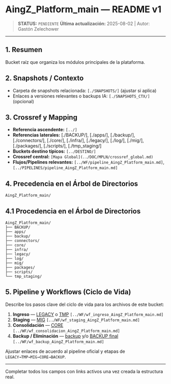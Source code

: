 # AingZ_Platform_main — README v1

> **STATUS:** `PENDIENTE`
> **Última actualización:** 2025-08-02 | Autor: Gastón Zelechower

---

## 1. Resumen
Bucket raíz que organiza los módulos principales de la plataforma.

## 2. Snapshots / Contexto
- Carpeta de snapshots relacionada: `[./SNAPSHOTS/]` (ajustar si aplica)
- Enlaces a versiones relevantes o backups IA: `[./SNAPSHOTS_CTX/]` (opcional)

## 3. Crossref y Mapping
- **Referencia ascendente:** `[../]`
- **Referencias laterales:** [./BACKUP/], [./apps/], [./backup/], [./connectors/], [./core/], [./infra/], [./legacy/], [./log/], [./mig/], [./packages/], [./scripts/], [./tmp_staging/]
- **Buckets destino típicos:** `[../DESTINO/]`
- **Crossref central:** `[Mapa Global](../DOC/MPLN/crossref_global.md)`
- **Flujos/Pipelines relevantes:** `[../WF/pipeline_AingZ_Platform_main.md]`, `[../PIPELINES/pipeline_AingZ_Platform_main.md]`

## 4. Precedencia en el Árbol de Directorios
```text
AingZ_Platform_main/
```

## 4.1 Procedencia en el Árbol de Directorios
```text
AingZ_Platform_main/
├── BACKUP/
├── apps/
├── backup/
├── connectors/
├── core/
├── infra/
├── legacy/
├── log/
├── mig/
├── packages/
├── scripts/
└── tmp_staging/
```

## 5. Pipeline y Workflows (Ciclo de Vida)
Describe los pasos clave del ciclo de vida para los archivos de este bucket:
1. **Ingreso** — [LEGACY](./legacy/) o [TMP](./tmp_staging/) `[../WF/wf_ingreso_AingZ_Platform_main.md]`
2. **Staging** — [MIG](./mig/) `[../WF/wf_staging_AingZ_Platform_main.md]`
3. **Consolidación** — [CORE](./core/) `[../WF/wf_consolidacion_AingZ_Platform_main.md]`
4. **Backup / Eliminación** — [backup](./backup/) y/o [BACKUP final](./BACKUP/) `[../WF/wf_backup_AingZ_Platform_main.md]`

Ajustar enlaces de acuerdo al pipeline oficial y etapas de `LEGACY→TMP→MIG→CORE→BACKUP`.

---

Completar todos los campos con links activos una vez creada la estructura real.

